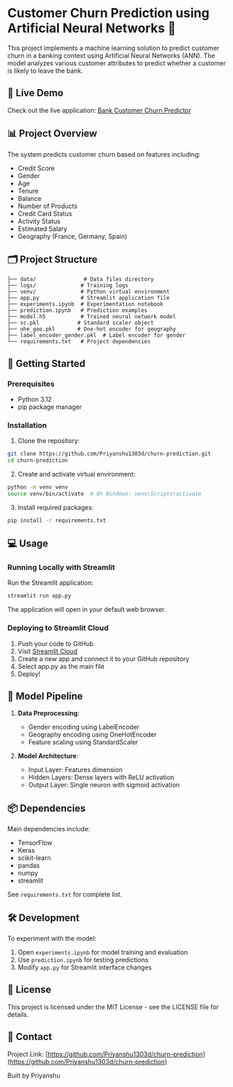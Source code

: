 # Customer Churn Prediction using Artificial Neural Networks 🎯

This project implements a machine learning solution to predict customer churn in a banking context using Artificial Neural Networks (ANN). The model analyzes various customer attributes to predict whether a customer is likely to leave the bank.

## 🔴 Live Demo
Check out the live application: [Bank Customer Churn Predictor](https://your-streamlit-app-url.streamlit.app)

## 📊 Project Overview

The system predicts customer churn based on features including:
- Credit Score
- Gender
- Age
- Tenure
- Balance
- Number of Products
- Credit Card Status
- Activity Status
- Estimated Salary
- Geography (France, Germany, Spain)

## 🗂️ Project Structure

```
├── data/               # Data files directory
├── logs/              # Training logs
├── venv/              # Python virtual environment
├── app.py             # Streamlit application file
├── experiments.ipynb  # Experimentation notebook
├── prediction.ipynb   # Prediction examples
├── model.h5           # Trained neural network model
├── sc.pkl            # Standard scaler object
├── ohe_geo.pkl       # One-hot encoder for geography
├── label_encoder_gender.pkl  # Label encoder for gender
└── requirements.txt   # Project dependencies
```

## 🚀 Getting Started

### Prerequisites

- Python 3.12
- pip package manager

### Installation

1. Clone the repository:
```bash
git clone https://github.com/Priyanshu1303d/churn-prediction.git
cd churn-prediction
```

2. Create and activate virtual environment:
```bash
python -m venv venv
source venv/bin/activate  # On Windows: venv\Scripts\activate
```

3. Install required packages:
```bash
pip install -r requirements.txt
```

## 💻 Usage

### Running Locally with Streamlit

Run the Streamlit application:
```bash
streamlit run app.py
```

The application will open in your default web browser.

### Deploying to Streamlit Cloud

1. Push your code to GitHub
2. Visit [Streamlit Cloud](https://streamlit.io/cloud)
3. Create a new app and connect it to your GitHub repository
4. Select app.py as the main file
5. Deploy!


## 🔄 Model Pipeline

1. **Data Preprocessing**:
   - Gender encoding using LabelEncoder
   - Geography encoding using OneHotEncoder
   - Feature scaling using StandardScaler

2. **Model Architecture**:
   - Input Layer: Features dimension
   - Hidden Layers: Dense layers with ReLU activation
   - Output Layer: Single neuron with sigmoid activation

## 📦 Dependencies

Main dependencies include:
- TensorFlow
- Keras
- scikit-learn
- pandas
- numpy
- streamlit

See `requirements.txt` for complete list.

## 🛠️ Development

To experiment with the model:
1. Open `experiments.ipynb` for model training and evaluation
2. Use `prediction.ipynb` for testing predictions
3. Modify `app.py` for Streamlit interface changes

## 📄 License

This project is licensed under the MIT License - see the LICENSE file for details.

## 📧 Contact

Project Link: [https://github.com/Priyanshu1303d/churn-prediction](https://github.com/Priyanshu1303d/churn-prediction)

Built by Priyanshu
